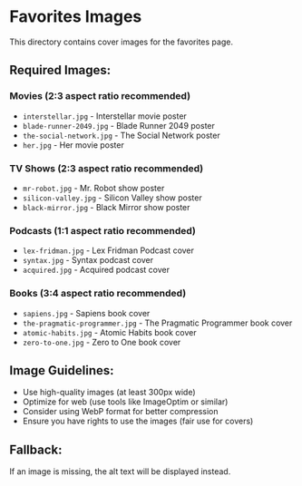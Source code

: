 # Favorites Images

This directory contains cover images for the favorites page.

## Required Images:

### Movies (2:3 aspect ratio recommended)
- `interstellar.jpg` - Interstellar movie poster
- `blade-runner-2049.jpg` - Blade Runner 2049 poster  
- `the-social-network.jpg` - The Social Network poster
- `her.jpg` - Her movie poster

### TV Shows (2:3 aspect ratio recommended)
- `mr-robot.jpg` - Mr. Robot show poster
- `silicon-valley.jpg` - Silicon Valley show poster
- `black-mirror.jpg` - Black Mirror show poster

### Podcasts (1:1 aspect ratio recommended)
- `lex-fridman.jpg` - Lex Fridman Podcast cover
- `syntax.jpg` - Syntax podcast cover
- `acquired.jpg` - Acquired podcast cover

### Books (3:4 aspect ratio recommended)
- `sapiens.jpg` - Sapiens book cover
- `the-pragmatic-programmer.jpg` - The Pragmatic Programmer book cover
- `atomic-habits.jpg` - Atomic Habits book cover
- `zero-to-one.jpg` - Zero to One book cover

## Image Guidelines:
- Use high-quality images (at least 300px wide)
- Optimize for web (use tools like ImageOptim or similar)
- Consider using WebP format for better compression
- Ensure you have rights to use the images (fair use for covers)

## Fallback:
If an image is missing, the alt text will be displayed instead.
